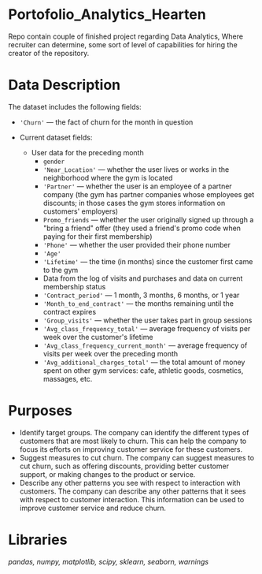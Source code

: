 # Portofolio_Analytics_Hearten
Repo contain couple of finished project regarding Data Analytics, Where recruiter can determine, some sort of level of capabilities for hiring the creator of the repository. 

# Data Description
    
The dataset includes the following fields:

- `'Churn'` — the fact of churn for the month in question


- Current dataset fields:
    - User data for the preceding month
        - `gender`
        - `'Near_Location'` — whether the user lives or works in the neighborhood where the gym is located
        - `'Partner'` — whether the user is an employee of a partner company (the gym has partner companies whose employees get discounts; in those cases the gym stores information on customers' employers)
        - `Promo_friends` — whether the user originally signed up through a "bring a friend" offer (they used a friend's promo code when paying for their first membership)
        - `'Phone'` — whether the user provided their phone number
        - `'Age'`
        - `'Lifetime'` — the time (in months) since the customer first came to the gym   
        - Data from the log of visits and purchases and data on current membership status
        - `'Contract_period'` — 1 month, 3 months, 6 months, or 1 year
        - `'Month_to_end_contract'` — the months remaining until the contract expires
        - `'Group_visits'` — whether the user takes part in group sessions
        - `'Avg_class_frequency_total'` — average frequency of visits per week over the customer's lifetime
        - `'Avg_class_frequency_current_month'` — average frequency of visits per week over the preceding month
        - `'Avg_additional_charges_total'` — the total amount of money spent on other gym services: cafe, athletic goods, cosmetics, massages, etc.

# Purposes
- Identify target groups. The company can identify the different types of customers that are most likely to churn. This can help the company to focus its efforts on improving customer service for these customers.
- Suggest measures to cut churn. The company can suggest measures to cut churn, such as offering discounts, providing better customer support, or making changes to the product or service.
- Describe any other patterns you see with respect to interaction with customers. The company can describe any other patterns that it sees with respect to customer interaction. This information can be used to improve customer service and reduce churn.
        
# Libraries
*pandas, numpy, matplotlib, scipy, sklearn, seaborn, warnings* 


